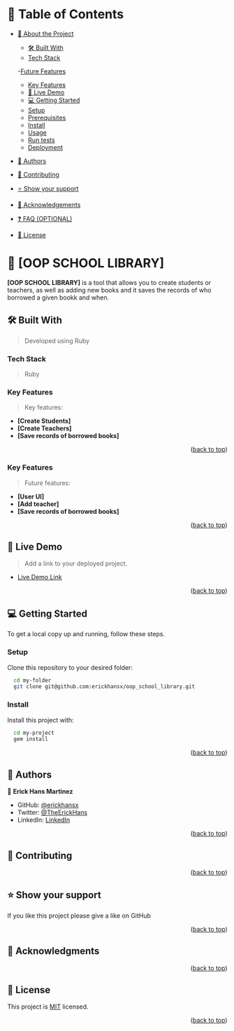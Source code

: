 <a name="readme-top"></a>

# 📗 Table of Contents

- [📖 About the Project](#about-project)

  - [🛠 Built With](#built-with)
  - [Tech Stack](#tech-stack)

  -[Future Features](#future-features)

  - [Key Features](#key-features)
  - [🚀 Live Demo](#live-demo)
  - [💻 Getting Started](#getting-started)
  - [Setup](#setup)
  - [Prerequisites](#prerequisites)
  - [Install](#install)
  - [Usage](#usage)
  - [Run tests](#run-tests)
  - [Deployment](#triangular_flag_on_post-deployment)

- [👥 Authors](#authors)
- [🤝 Contributing](#contributing)
- [⭐️ Show your support](#support)
- [🙏 Acknowledgements](#acknowledgements)
- [❓ FAQ (OPTIONAL)](#faq)
- [📝 License](#license)

# 📖 [OOP SCHOOL LIBRARY] <a name="about-project"></a>

**[OOP SCHOOL LIBRARY]** is a tool that allows you to create students or teachers, as well as adding new books and it saves the records of who borrowed a given bookk and when.

## 🛠 Built With <a name="built-with"></a>

> Developed using Ruby

### Tech Stack <a name="tech-stack"></a>

> Ruby

### Key Features <a name="key-features"></a>

> Key features:

- **[Create Students]**
- **[Create Teachers]**
- **[Save records of borrowed books]**

<p align="right">(<a href="#readme-top">back to top</a>)</p>

### Key Features <a name="#future-features"></a>

> Future features:

- **[User UI]**
- **[Add teacher]**
- **[Save records of borrowed books]**

<p align="right">(<a href="#readme-top">back to top</a>)</p>

## 🚀 Live Demo <a name="live-demo"></a>

> Add a link to your deployed project.

- [Live Demo Link](https://yourdeployedapplicationlink.com)

<p align="right">(<a href="#readme-top">back to top</a>)</p>

<!-- GETTING STARTED -->

## 💻 Getting Started <a name="getting-started"></a>

To get a local copy up and running, follow these steps.

### Setup

Clone this repository to your desired folder:

```sh
  cd my-folder
  git clone git@github.com:erickhansx/oop_school_library.git
```

### Install

Install this project with:

```sh
  cd my-project
  gem install
```

<p align="right">(<a href="#readme-top">back to top</a>)</p>

<!-- AUTHORS -->

## 👥 Authors <a name="authors"></a>

👤 **Erick Hans Martinez**

- GitHub: [@erickhansx](https://github.com/erickhansx)
- Twitter: [@TheErickHans](https://twitter.com/TheErickHans)
- LinkedIn: [LinkedIn](https://linkedin.com/in/linkedinhandle)

<p align="right">(<a href="#readme-top">back to top</a>)</p>

## 🤝 Contributing <a name="contributing"></a>

<p align="right">(<a href="#readme-top">back to top</a>)</p>

## ⭐️ Show your support <a name="support"></a>

If you like this project please give a like on GitHub

<p align="right">(<a href="#readme-top">back to top</a>)</p>

## 🙏 Acknowledgments <a name="acknowledgements"></a>

<p align="right">(<a href="#readme-top">back to top</a>)</p>

<!-- LICENSE -->

## 📝 License <a name="license"></a>

This project is [MIT](./LICENSE) licensed.

<p align="right">(<a href="#readme-top">back to top</a>)</p>
